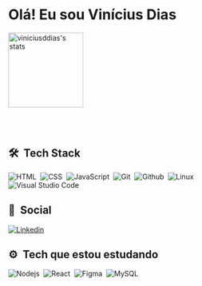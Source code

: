 # Olá! Eu sou Vinícius Dias 
<p>
<img height="150" widht="250em" src="https://github-readme-stats.vercel.app/api?username=viniciusddias&show_icons=true&theme=tokyonight" alt="viniciusddias's stats"/>
</P>

<br><br>

## 🛠️ &nbsp;Tech Stack
![HTML](https://img.shields.io/badge/-HTML-191970?logo=HTML5)&nbsp;
![CSS](https://img.shields.io/badge/-CSS-191970?logo=CSS3)&nbsp;
![JavaScript](https://img.shields.io/badge/-JavaScript-191970?logo=javascript)&nbsp;
![Git](https://img.shields.io/badge/-Git-191970?logo=git)&nbsp;
![Github](https://img.shields.io/badge/-Github-191970?logo=github)&nbsp;
![Linux](https://img.shields.io/badge/-Linux-191970?logo=linux)&nbsp;
![Visual Studio Code](https://img.shields.io/badge/-VSCode-191970?logo=visualstudiocode)&nbsp;

## 👨 &nbsp;Social
[![Linkedin](https://img.shields.io/badge/-Linkedin-191970?logo=linkedin)](https://www.linkedin.com/in/viníciusddias)&nbsp;

## ⚙️ &nbsp;Tech que estou estudando
![Nodejs](https://img.shields.io/badge/-Node.js-191970?logo=node.js)&nbsp;
![React](https://img.shields.io/badge/-React-191970?logo=react)&nbsp;
![Figma](https://img.shields.io/badge/-Figma-191970?logo=figma)&nbsp;
![MySQL](https://img.shields.io/badge/-MySQL-191970?logo=MySQL)&nbsp;

